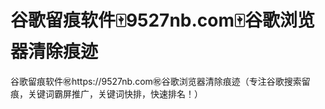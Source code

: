 # 谷歌留痕软件🀄️9527nb.com🀄️谷歌浏览器清除痕迹

谷歌留痕软件㊗️https://9527nb.com㊗️谷歌浏览器清除痕迹（专注谷歌搜索留痕，关键词霸屏推广，关键词快排，快速排名！）